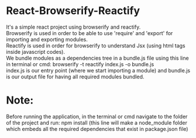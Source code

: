 # React-Browserify-Reactify<br />
It's a simple react project using browserify and reactify.<br />
Browserify is used in order to be able to use 'require' and 'export' for importing and exporting modules.<br />
Reactify is used in order for browserify to understand Jsx (using html tags inside javascript codes).<br />
We bundle modules as a dependencies tree in a bundle.js file using this line in terminal or cmd: browserify -t reactify index.js -o bundle.js<br />
index.js is our entry point (where we start importing a module) and bundle.js is our output file for having all required modules bundled.<br />

# Note:
Before running the application, in the terminal or cmd navigate to the folder of the project and run: npm install (this line will make a node_module folder which embeds all the required dependencies that exist in package.json file)
